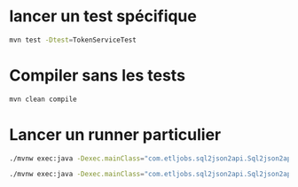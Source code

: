 # lancer un test spécifique

```bash
mvn test -Dtest=TokenServiceTest
```

# Compiler sans les tests

```bash
mvn clean compile
```

# Lancer un runner particulier

```bash
./mvnw exec:java -Dexec.mainClass="com.etljobs.sql2json2api.Sql2json2apiApplication" -Dspring.profiles.active=api-auth-demo

./mvnw exec:java -Dexec.mainClass="com.etljobs.sql2json2api.Sql2json2apiApplication" -Dspring.profiles.active=sql-file-demo
``` 